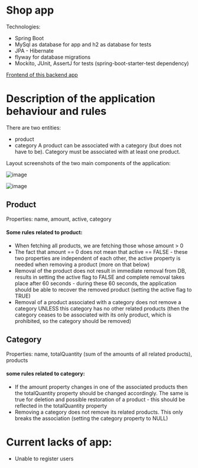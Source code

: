 # Shop app 
Technologies:
* Spring Boot
* MySql as database for app and h2 as database for tests
* JPA - Hibernate 
* flyway for database migrations
* Mockito, JUnit, AssertJ for tests (spring-boot-starter-test dependency)

[Frontend of this backend app](https://github.com/KarolXX/Shop-app-frontend)

# Description of the application behaviour and rules
There are two entities:
* product 
* category
A product can be associated with a category (but does not have to be). Category must be associated with at least one product.

Layout screenshots of the two main components of the application:

![image](https://user-images.githubusercontent.com/71709330/163165470-ed67c715-6f12-4c3d-9693-f0bc2f6ed005.png)

![image](https://user-images.githubusercontent.com/71709330/163165579-fc75beb0-0422-4b89-97e7-81a72a36bdb4.png)

## Product
Properties: name, amount, active, category
#### Some rules related to product:
* When fetching all products, we are fetching those whose amount > 0
* The fact that amount == 0 does not mean that active == FALSE - these two properties are independent of each other, the active property is needed when removing a product (more on that below)
* Removal of the product does not result in immediate removal from DB, results in setting the active flag to FALSE and complete removal takes place after 60 seconds - during these 60 seconds, the application should be able to recover the removed product (setting the active flag to TRUE) 
* Removal of a product associated with a category does not remove a category UNLESS this category has no other related products (then the category ceases to be associated with its only product, which is prohibited, so the category should be removed)

## Category
Properties: name, totalQuantity (sum of the amounts of all related products), products
#### some rules related to category:
* If the amount property changes in one of the associated products then the totalQuantity property should be changed accordingly. The same is true for deletion and possible restoration of a product - this should be reflected in the totalQuantity property
* Removing a category does not remove its related products. This only breaks the association (setting the category property to NULL)


# Current lacks of app:
* Unable to register users





